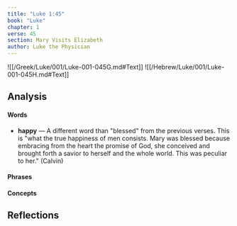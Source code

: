 ```yaml
---
title: "Luke 1:45"
book: "Luke"
chapter: 1
verse: 45
section: Mary Visits Elizabeth
author: Luke the Physician
---
```

![[/Greek/Luke/001/Luke-001-045G.md#Text]]
![[/Hebrew/Luke/001/Luke-001-045H.md#Text]]

## Analysis

#### Words
- **happy** — A different word than "blessed" from the previous verses.  This is "what the true happiness of men consists.  Mary was blessed because embracing from the heart the promise of God, she conceived and brought forth a savior to herself and the whole world.  This was peculiar to her." (Calvin)

#### Phrases

#### Concepts

## Reflections
